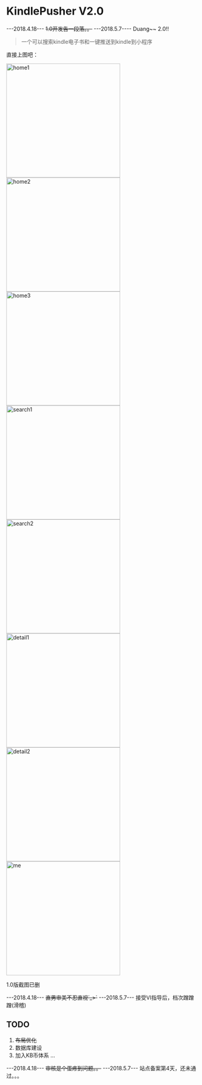 # KindlePusher V2.0
---2018.4.18---
~~1.0开发告一段落。。~~
---2018.5.7----
Duang~~ 2.0!!

> 一个可以搜索kindle电子书和一键推送到kindle到小程序

直接上图吧：

<img src="./client/assets/screencut/home1.jpeg" height = "300" alt="home1" align=center />

<img src="./client/assets/screencut/home2.jpeg" height = "300" alt="home2" align=center />

<img src="./client/assets/screencut/home3.jpeg" height = "300" alt="home3" align=center />

<img src="./client/assets/screencut/search1.jpeg" height = "300" alt="search1" align=center />

<img src="./client/assets/screencut/search2.jpeg" height = "300" alt="search2" align=center />

<img src="./client/assets/screencut/detail1.jpeg" height = "300" alt="detail1" align=center />

<img src="./client/assets/screencut/detail2.jpeg" height = "300" alt="detail2" align=center />

<img src="./client/assets/screencut/me.jpeg" height = "300" alt="me" align=center />


1.0版截图已删

---2018.4.18---
~~直男审美不忍直视´_>`~~
---2018.5.7---
接受VI指导后，档次蹭蹭蹭(滑稽)


## TODO
1. ~~布局优化~~
2. 数据库建设
3. 加入KB币体系
...

---2018.4.18---
~~审核是个蛋疼到问题。。~~
---2018.5.7---
站点备案第4天，还未通过。。。